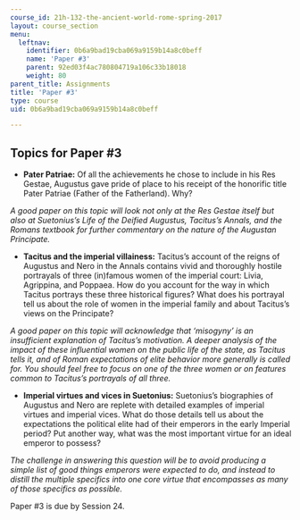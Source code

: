 ```yaml
---
course_id: 21h-132-the-ancient-world-rome-spring-2017
layout: course_section
menu:
  leftnav:
    identifier: 0b6a9bad19cba069a9159b14a8c0beff
    name: 'Paper #3'
    parent: 92ed03f4ac780804719a106c33b18018
    weight: 80
parent_title: Assignments
title: 'Paper #3'
type: course
uid: 0b6a9bad19cba069a9159b14a8c0beff

---
```


Topics for Paper #3
-------------------

*   **Pater Patriae:** Of all the achievements he chose to include in his Res Gestae, Augustus gave pride of place to his receipt of the honorific title Pater Patriae (Father of the Fatherland). Why?

_A good paper on this topic will look not only at the Res Gestae itself but also at Suetonius’s Life of the Deified Augustus, Tacitus’s Annals, and the Romans textbook for further commentary on the nature of the Augustan Principate._

*   **Tacitus and the imperial villainess:** Tacitus’s account of the reigns of Augustus and Nero in the Annals contains vivid and thoroughly hostile portrayals of three (in)famous women of the imperial court: Livia, Agrippina, and Poppaea. How do you account for the way in which Tacitus portrays these three historical figures? What does his portrayal tell us about the role of women in the imperial family and about Tacitus’s views on the Principate?

_A good paper on this topic will acknowledge that ‘misogyny’ is an insufficient explanation of Tacitus’s motivation. A deeper analysis of the impact of these influential women on the public life of the state, as Tacitus tells it, and of Roman expectations of elite behavior more generally is called for. You should feel free to focus on one of the three women or on features common to Tacitus’s portrayals of all three._

*   **Imperial virtues and vices in Suetonius:** Suetonius’s biographies of Augustus and Nero are replete with detailed examples of imperial virtues and imperial vices. What do those details tell us about the expectations the political elite had of their emperors in the early Imperial period? Put another way, what was the most important virtue for an ideal emperor to possess?

_The challenge in answering this question will be to avoid producing a simple list of good things emperors were expected to do, and instead to distill the multiple specifics into one core virtue that encompasses as many of those specifics as possible._

Paper #3 is due by Session 24.